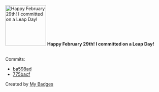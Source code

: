 <img src="https://my-badges.github.io/my-badges/leap-day.png" alt="Happy February 29th! I committed on a Leap Day!" title="Happy February 29th! I committed on a Leap Day!" width="128">
<strong>Happy February 29th! I committed on a Leap Day!</strong>
<br><br>

Commits:

- <a href="https://github.com/artemmufazalov/ydb-embedded-ui/commit/ba598ad323c17ce60685efde4b91ad28ad482b74">ba598ad</a>
- <a href="https://github.com/artemmufazalov/ydb-embedded-ui/commit/775bacfda549e5cea09ea03069908a59c12c0c3e">775bacf</a>


Created by <a href="https://github.com/my-badges/my-badges">My Badges</a>